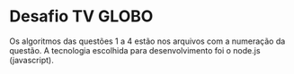 # Desafio TV GLOBO

Os algoritmos das questões 1 a 4 estão nos arquivos com a numeração da questão.
A tecnologia escolhida para desenvolvimento foi o node.js (javascript).
